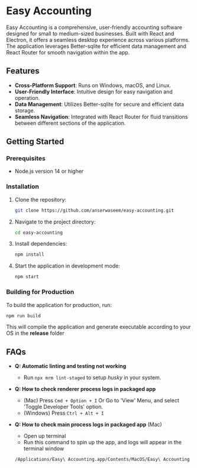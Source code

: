 # Easy Accounting

Easy Accounting is a comprehensive, user-friendly accounting software designed for small to medium-sized businesses. Built with React and Electron, it offers a seamless desktop experience across various platforms. The application leverages Better-sqlite for efficient data management and React Router for smooth navigation within the app.

## Features

- **Cross-Platform Support**: Runs on Windows, macOS, and Linux.
- **User-Friendly Interface**: Intuitive design for easy navigation and operation.
- **Data Management**: Utilizes Better-sqlite for secure and efficient data storage.
- **Seamless Navigation**: Integrated with React Router for fluid transitions between different sections of the application.

## Getting Started

### Prerequisites

- Node.js version 14 or higher

### Installation

1. Clone the repository:
   ```sh
   git clone https://github.com/anserwaseem/easy-accounting.git
   ```
2. Navigate to the project directory:
   ```sh
   cd easy-accounting
   ```
3. Install dependencies:
   ```sh
   npm install
   ```
4. Start the application in development mode:
   ```sh
   npm start
   ```

### Building for Production

To build the application for production, run:

```sh
npm run build
```

This will compile the application and generate executable according to your OS in the **release** folder

## FAQs

- **Q: Automatic linting and testing not working**

  - Run `npx mrm lint-staged` to setup _husky_ in your system.

- **Q: How to check renderer process logs in packaged app**
  - (Mac) Press `Cmd + Option + I` Or Go to 'View' Menu, and select 'Toggle Developer Tools' option.
  - (Windows) Press `Ctrl + Alt + I`
- **Q: How to check main process logs in packaged app** (Mac)
  - Open up terminal
  - Run this command to spin up the app, and logs will appear in the terminal window
  ```shell
  /Applications/Easy\ Accounting.app/Contents/MacOS/Easy\ Accounting
  ```
